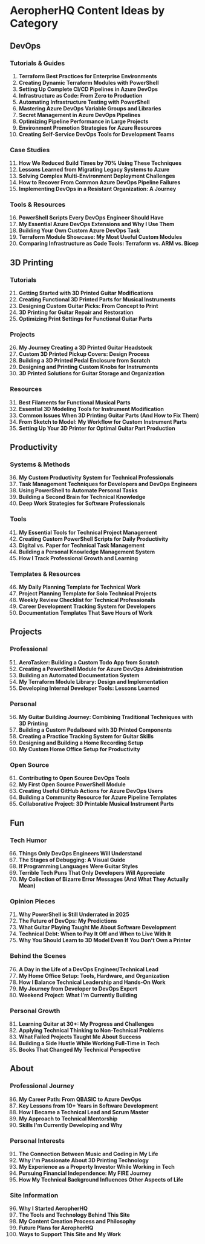 # AeropherHQ Content Ideas by Category

## DevOps

### Tutorials & Guides

1. **Terraform Best Practices for Enterprise Environments**
2. **Creating Dynamic Terraform Modules with PowerShell**
3. **Setting Up Complete CI/CD Pipelines in Azure DevOps**
4. **Infrastructure as Code: From Zero to Production**
5. **Automating Infrastructure Testing with PowerShell**
6. **Mastering Azure DevOps Variable Groups and Libraries**
7. **Secret Management in Azure DevOps Pipelines**
8. **Optimizing Pipeline Performance in Large Projects**
9. **Environment Promotion Strategies for Azure Resources**
10. **Creating Self-Service DevOps Tools for Development Teams**

### Case Studies

11. **How We Reduced Build Times by 70% Using These Techniques**
12. **Lessons Learned from Migrating Legacy Systems to Azure**
13. **Solving Complex Multi-Environment Deployment Challenges**
14. **How to Recover From Common Azure DevOps Pipeline Failures**
15. **Implementing DevOps in a Resistant Organization: A Journey**

### Tools & Resources

16. **PowerShell Scripts Every DevOps Engineer Should Have**
17. **My Essential Azure DevOps Extensions and Why I Use Them**
18. **Building Your Own Custom Azure DevOps Task**
19. **Terraform Module Showcase: My Most Useful Custom Modules**
20. **Comparing Infrastructure as Code Tools: Terraform vs. ARM vs. Bicep**

## 3D Printing

### Tutorials

21. **Getting Started with 3D Printed Guitar Modifications**
22. **Creating Functional 3D Printed Parts for Musical Instruments**
23. **Designing Custom Guitar Picks: From Concept to Print**
24. **3D Printing for Guitar Repair and Restoration**
25. **Optimizing Print Settings for Functional Guitar Parts**

### Projects

26. **My Journey Creating a 3D Printed Guitar Headstock**
27. **Custom 3D Printed Pickup Covers: Design Process**
28. **Building a 3D Printed Pedal Enclosure from Scratch**
29. **Designing and Printing Custom Knobs for Instruments**
30. **3D Printed Solutions for Guitar Storage and Organization**

### Resources

31. **Best Filaments for Functional Musical Parts**
32. **Essential 3D Modeling Tools for Instrument Modification**
33. **Common Issues When 3D Printing Guitar Parts (And How to Fix Them)**
34. **From Sketch to Model: My Workflow for Custom Instrument Parts**
35. **Setting Up Your 3D Printer for Optimal Guitar Part Production**

## Productivity

### Systems & Methods

36. **My Custom Productivity System for Technical Professionals**
37. **Task Management Techniques for Developers and DevOps Engineers**
38. **Using PowerShell to Automate Personal Tasks**
39. **Building a Second Brain for Technical Knowledge**
40. **Deep Work Strategies for Software Professionals**

### Tools

41. **My Essential Tools for Technical Project Management**
42. **Creating Custom PowerShell Scripts for Daily Productivity**
43. **Digital vs. Paper for Technical Task Management**
44. **Building a Personal Knowledge Management System**
45. **How I Track Professional Growth and Learning**

### Templates & Resources

46. **My Daily Planning Template for Technical Work**
47. **Project Planning Template for Solo Technical Projects**
48. **Weekly Review Checklist for Technical Professionals**
49. **Career Development Tracking System for Developers**
50. **Documentation Templates That Save Hours of Work**

## Projects

### Professional

51. **AeroTasker: Building a Custom Todo App from Scratch**
52. **Creating a PowerShell Module for Azure DevOps Administration**
53. **Building an Automated Documentation System**
54. **My Terraform Module Library: Design and Implementation**
55. **Developing Internal Developer Tools: Lessons Learned**

### Personal

56. **My Guitar Building Journey: Combining Traditional Techniques with 3D Printing**
57. **Building a Custom Pedalboard with 3D Printed Components**
58. **Creating a Practice Tracking System for Guitar Skills**
59. **Designing and Building a Home Recording Setup**
60. **My Custom Home Office Setup for Productivity**

### Open Source

61. **Contributing to Open Source DevOps Tools**
62. **My First Open Source PowerShell Module**
63. **Creating Useful GitHub Actions for Azure DevOps Users**
64. **Building a Community Resource for Azure Pipeline Templates**
65. **Collaborative Project: 3D Printable Musical Instrument Parts**

## Fun

### Tech Humor

66. **Things Only DevOps Engineers Will Understand**
67. **The Stages of Debugging: A Visual Guide**
68. **If Programming Languages Were Guitar Styles**
69. **Terrible Tech Puns That Only Developers Will Appreciate**
70. **My Collection of Bizarre Error Messages (And What They Actually Mean)**

### Opinion Pieces

71. **Why PowerShell is Still Underrated in 2025**
72. **The Future of DevOps: My Predictions**
73. **What Guitar Playing Taught Me About Software Development**
74. **Technical Debt: When to Pay It Off and When to Live With It**
75. **Why You Should Learn to 3D Model Even If You Don't Own a Printer**

### Behind the Scenes

76. **A Day in the Life of a DevOps Engineer/Technical Lead**
77. **My Home Office Setup: Tools, Hardware, and Organization**
78. **How I Balance Technical Leadership and Hands-On Work**
79. **My Journey from Developer to DevOps Expert**
80. **Weekend Project: What I'm Currently Building**

### Personal Growth

81. **Learning Guitar at 30+: My Progress and Challenges**
82. **Applying Technical Thinking to Non-Technical Problems**
83. **What Failed Projects Taught Me About Success**
84. **Building a Side Hustle While Working Full-Time in Tech**
85. **Books That Changed My Technical Perspective**

## About

### Professional Journey

86. **My Career Path: From QBASIC to Azure DevOps**
87. **Key Lessons from 10+ Years in Software Development**
88. **How I Became a Technical Lead and Scrum Master**
89. **My Approach to Technical Mentorship**
90. **Skills I'm Currently Developing and Why**

### Personal Interests

91. **The Connection Between Music and Coding in My Life**
92. **Why I'm Passionate About 3D Printing Technology**
93. **My Experience as a Property Investor While Working in Tech**
94. **Pursuing Financial Independence: My FIRE Journey**
95. **How My Technical Background Influences Other Aspects of Life**

### Site Information

96. **Why I Started AeropherHQ**
97. **The Tools and Technology Behind This Site**
98. **My Content Creation Process and Philosophy**
99. **Future Plans for AeropherHQ**
100. **Ways to Support This Site and My Work**
